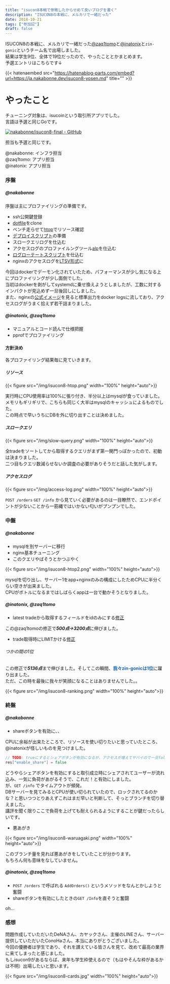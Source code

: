 ```yaml
---
title: "isucon8本戦で惨敗したからせめて良いブログを書く"
description: "ISUCON8の本戦に、メルカリで一緒だった"
date: 2018-10-21
tags: ["参加記"]
draft: false
---
```


ISUCON8の本戦に、メルカリで一緒だった[@zaq1tomo](https://twitter.com/zaq1tomo)と[@inatonix](https://twitter.com/inatonix)と`zin-gonic`というチーム名で出場しました。  
結果は学生9位、全体で19位だったので、やったこととかまとめます。  
予選エントリはこちらです↓


{{< hatenaembed src="https://hatenablog-parts.com/embed?url=https://ja.nakabonne.dev/isucon8-yosen.md" title="" >}}

# やったこと

チューニング対象は、isucoinという取引所アプリでした。  
言語は予選と同じGoです。  

[![nakabonne/isucon8-final - GitHub](https://gh-card.dev/repos/nakabonne/isucon8-final.svg?fullname=)](https://github.com/nakabonne/isucon8-final)


担当も予選と同じです。  

@nakabonne: インフラ担当  
@zaq1tomo: アプリ担当  
@inatonix: アプリ担当  

### 序盤

##### @nakabonne

序盤は主にプロファイリングの準備です。  

- ssh公開鍵登録
- [dotfile](https://github.com/nakabonne/dotfiles-ubuntu)をclone
- ベンチ走らせて[htop](https://github.com/hishamhm/htop)でリソース確認
- [デプロイスクリプト](https://github.com/nakabonne/isucon8-final/blob/master/scripts/restart.sh)の準備
- スロークエリログを仕込む
- アクセスログのプロファイルングツール[alp](https://github.com/tkuchiki/alp)を仕込む
- [ログローテートスクリプト](https://github.com/nakabonne/isucon8-final/blob/master/scripts/rotate_alplog.sh)を仕込む
- nginxのアクセスログを[LTSV形式](https://github.com/nakabonne/isucon8-final/commit/8c65354ed3f7bdd5bf309117ab469202dce83012)に

今回はdockerでデーモン化されていたため、パフォーマンスが少し気になる上にプロファイリングが少し面倒でした。  
当初はdockerを剥がしてsystemdに乗せ換えようとしましたが、工数に対するインパクトが見込めず一旦後回しにしました。  
また、nginxの[公式イメージ](https://github.com/nginxinc/docker-nginx/blob/master/stable/alpine/Dockerfile#L135)を見ると標準出力をdocker logsに流しており、アクセスログがうまく拾えず若干詰まりました。



##### @inatonix, @zaq1tomo

- マニュアルとコード読んで仕様把握
- pprofでプロファイリング

#### 方針決め

各プロファイリング結果毎に見ていきます。

##### リソース

{{< figure src="/img/isucon8-htop.png" width="100%" height="auto">}}

実行時にCPU使用率は100%に張り付き、半分以上はmysqlが食っていました。  
メモリもギリギリで、こちらも同じく大半はmysqlのキャッシュによるものでした。  
この時点で早いうちにDBを外に切り出すことは決めました。

##### スロークエリ

{{< figure src="/img/slow-query.png" width="100%" height="auto">}}

全tradeをソートしてから取得するクエリがまず第一関門っぽかったので、初動は決まりました。  
二つ目もクエリ数減らせないか調査の必要がありそうだと話した気がします。


##### アクセスログ

{{< figure src="/img/access-log.png" width="100%" height="auto">}}

`POST /orders` `GET /info` から見ていく必要があるのは一目瞭然で、エンドポイントが少ないことから一筋縄ではいかない匂いがプンプンでした。


### 中盤

##### @nakabonne

- mysqlを別サーバーに移行
- nginx基本チューニング
- このクエリやばそうとかつぶやく

{{< figure src="/img/isucon8-htop2.png" width="100%" height="auto">}}

mysqlを切り出し、サーバー1をapp+nginxのみの構成にしたためCPUに半分くらい空きが出来ました。  
CPUがボトルになるまではしばらくappは一台で動かそうとなりました。

##### @inatonix, @zaq1tomo

- latest tradeから取得するフィールドをidのみにする[修正](https://github.com/nakabonne/isucon8-final/pull/2)

この@zaq1tomoの修正で***500点→3200点***に伸びました。

- trade取得時にLIMITかける[修正](https://github.com/nakabonne/isucon8-final/pull/3)

###### つかの間の1位

この修正で***5136点***まで伸びました。そしてこの瞬間、<b><span style="color: #1464b3">我々zin-gonicは1位</span></b>に躍り出ました。  
ただ、この時を最後に我々が笑顔になることはありませんでした。。

{{< figure src="/img/isucon8-ranking.png" width="100%" height="auto">}}


### 終盤

##### @nakabonne

- shareボタンを有効に、、

CPUに余裕が出来たところで、リソースを使い切りたいと思っていたところ、@inatonixが怪しいものを見つけました。  

```go
// TODO: trueにするとシェアボタンが有効になるが、アクセスが増えてヤバイので一旦falseにしておく
res["enable_share"] = false
```

どうやらシェアボタンを有効にすると取引成立時にシェアされてユーザーが流れ込み、一気に負荷があがるそうで、これだ！と有効にしました。  
が、`GET /info` でタイムアウトが頻発。  
DBサーバーを見てみるとCPUが使い切られていたので、ロックされてるのかな？と思いつつとりあえずこれはまだ早いと判断して、そっとブランチを切り替えました。  
講評を聞く限りここで負荷を上げても耐えられるようにすることが鍵だったらしいです。

- 悪あがき


{{< figure src="/img/isucon8-waruagaki.png" width="100%" height="auto">}}

このブランチ量を見れば悪あがきをしていたことが分かります。  
もちろん何も意味をなしていません。


##### @inatonix, @zaq1tomo

- `POST /orders` で呼ばれる `AddOrders()` というメソッドをなんとかしようと奮闘
- shareボタンを有効にしたときの`GET /Info`を直そうと奮闘

oh...

### 感想

問題作成していただいたDeNAさん、カヤックさん、主催のLINEさん、サーバー提供していただいたConoHaさん、本当にありがとうございました。  
今回の優勝者は学生であり、それを讃えている皆さんを見て、改めて最高の業界に来てしまったと感じました。  
もしisucon9があるならば、来年も学生枠使えるので（もはやそんな枠があるかは不明）出場したいと思います。

{{< figure src="/img/isucon8-cards.jpg" width="100%" height="auto">}}
